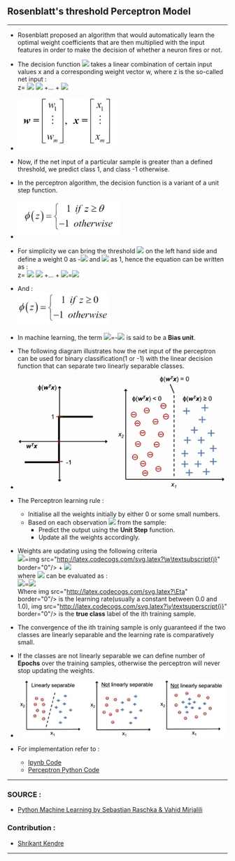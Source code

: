 ## Rosenblatt's threshold Perceptron Model

- - -

  * Rosenblatt proposed an algorithm that would automatically learn the optimal weight coefficients that are then multiplied with the input features in order to make the decision of whether a neuron fires or not.
  * The decision function <img src="http://latex.codecogs.com/svg.latex?\phi(z)" border="0"/> takes a linear combination of certain input values x and a corresponding weight vector w, where z is the so-called net input :
      <br>  z= <img src="http://latex.codecogs.com/svg.latex?w\textsubscript{1}x\textsubscript{1}" border="0"/> <img src="http://latex.codecogs.com/svg.latex?w\textsubscript{2}x\textsubscript{2}" border="0"/> +... + <img src="http://latex.codecogs.com/svg.latex?w\textsubscript{m}x\textsubscript{m}" border="0"/>

  * ![Vector Representation](https://github.com/shriawesome/MachineLearning/blob/master/Understanding%20Algorithms/Perceptron_AdaptiveLinearNeurons/imgs/vectors.png)

  * Now, if the net input of a particular sample is greater than a defined threshold, we predict class 1, and class -1 otherwise.
  * In the perceptron algorithm, the decision function is a variant of a unit step function.
  * ![Unit Step f'n](https://github.com/shriawesome/MachineLearning/blob/master/Understanding%20Algorithms/Perceptron_AdaptiveLinearNeurons/imgs/d_1.png)
  * For simplicity we can bring the threshold <img src="http://latex.codecogs.com/svg.latex?\thEta" border="0"/> on the left hand side and define a weight 0 as -<img src="http://latex.codecogs.com/svg.latex?\thEta" border="0"/> and <img src="http://latex.codecogs.com/svg.latex?\x\textsubscript{0}" border="0"/> as 1, hence the equation can be written as :
  <br> z= <img src="http://latex.codecogs.com/svg.latex?w\textsubscript{0}x\textsubscript{0}" border="0"/> <img src="http://latex.codecogs.com/svg.latex?w\textsubscript{1}x\textsubscript{1}" border="0"/> +... + <img src="http://latex.codecogs.com/svg.latex?w\textsubscript{m}x\textsubscript{m}" border="0"/>=<img src="http://latex.codecogs.com/svg.latex?w\textsuperscript{T}x" border="0"/>
  * And :
  <br> ![Revised Decision F'n](https://github.com/shriawesome/MachineLearning/blob/master/Understanding%20Algorithms/Perceptron_AdaptiveLinearNeurons/imgs/d_1_1.png)
  * In machine learning, the term <img src="http://latex.codecogs.com/svg.latex?w\textsubscript{0}" border="0"/>=-<img src="http://latex.codecogs.com/svg.latex?\thEta" border="0"/> is said to be a **Bias unit**.
  * The following diagram illustrates how the net input of the perceptron can be used for binary classification(1 or -1) with the linear decision function that can separate two linearly separable classes.
  * ![Explain](https://github.com/shriawesome/MachineLearning/blob/master/Understanding%20Algorithms/Perceptron_AdaptiveLinearNeurons/imgs/exp_1.png)
  * The Perceptron learning rule :
    - Initialise all the weights initially by either 0 or some small numbers.
    - Based on each observation <img src="http://latex.codecogs.com/svg.latex?\x\textsuperscript{i}" border="0"/> from the sample:
      * Predict the output using the **Unit Step** function.
      * Update all the weights accordingly.
  * Weights are updating using the following criteria
    <br> <img src="http://latex.codecogs.com/svg.latex?\w\textsubscript{j}" border="0"/>=img src="http://latex.codecogs.com/svg.latex?\w\textsubscript{j}" border="0"/>  + <img src="http://latex.codecogs.com/svg.latex?\Deltaw\textsubscript{j}" border="0"/>
    <br> where <img src="http://latex.codecogs.com/svg.latex?\Deltaw\textsubscript{j}" border="0"/> can be evaluated as :
    <br> <img src="http://latex.codecogs.com/svg.latex?\Deltaw\textsubscript{j}" border="0"/>=<img src="http://latex.codecogs.com/svg.latex?\Eta(y\textsuperscript{i}-y\textsubscript{pred}\textsuperscript{i})x\textsubscript{j}\textsuperscript{(i)}" border="0"/>
    <br> Where img src="http://latex.codecogs.com/svg.latex?\Eta" border="0"/> is the learning rate(usually a constant between 0.0 and 1.0), img src="http://latex.codecogs.com/svg.latex?\y\textsuperscript{i}" border="0"/> is the **true class** label of the ith training sample.
  * The convergence of the ith training sample is only guaranteed if the two classes are linearly separable and the learning rate is comparatively small.
  * If the classes are not linearly separable we can define number of **Epochs** over the training samples, otherwise the perceptron will never stop updating the weights.
  * ![Explanation](https://github.com/shriawesome/MachineLearning/blob/master/Understanding%20Algorithms/Perceptron_AdaptiveLinearNeurons/imgs/exp_2.png)
  * For implementation refer to :
    * [Ipynb Code](https://github.com/shriawesome/MachineLearning/blob/master/Understanding%20Algorithms/Perceptron_AdaptiveLinearNeurons/Percepton_adalineGD_adalineSGD_implement.ipynb)
    * [Perceptron Python Code](https://github.com/shriawesome/MachineLearning/blob/master/Understanding%20Algorithms/Perceptron_AdaptiveLinearNeurons/basic_Perceptron.py)

- - -
### SOURCE :
  * [Python Machine Learning by Sebastian Raschka & Vahid Mirjalili](https://books.google.co.in/books/about/Python_Machine_Learning.html?id=_plGDwAAQBAJ&printsec=frontcover&source=kp_read_button&redir_esc=y#v=onepage&q&f=false)

### Contribution :
  * [Shrikant Kendre](https://www.linkedin.com/in/shrikant-kendre-2941a6143/)
- - -
